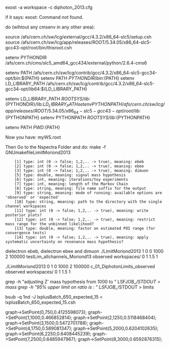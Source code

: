 exost -a workspace -c diphoton_2013.cfg

if it says:
exost: Command not found.

do (wihtout any cmsenv in any other area):

source /afs/cern.ch/sw/lcg/external/gcc/4.3.2/x86_64-slc5/setup.csh
source /afs/cern.ch/sw/lcg/app/releases/ROOT/5.34.05/x86_64-slc5-gcc43-opt/root/bin/thisroot.csh

setenv PYTHONDIR /afs/cern.ch/cms/slc5_amd64_gcc434/external/python/2.6.4-cms6

setenv PATH /afs/cern.ch/sw/lcg/contrib/gcc/4.3.2/x86_64-slc5-gcc34-opt/bin:${PATH}
setenv PATH ${PYTHONDIR}/bin:${PATH}
setenv LD_LIBRARY_PATH /afs/cern.ch/sw/lcg/contrib/gcc/4.3.2/x86_64-slc5-gcc34-opt/lib64:${LD_LIBRARY_PATH}

setenv LD_LIBRARY_PATH ${ROOTSYS}/lib:${PYTHONDIR}/lib:${LD_LIBRARY_PATH}
setenv PYTHONPATH /afs/cern.ch/sw/lcg/app/releases/ROOT/5.34.05/x86_64-slc5-gcc43-opt/root/lib:${PYTHONPATH}
setenv PYTHONPATH ${ROOTSYS}/lib:${PYTHONPATH}

setenv PATH ${PWD}:${PATH}

Now you have: myWS.root

Then Go to the Nspectra Folder and do: 
make -f GNUmakefileLimitMoriond2013


        [1] type: int (0 -> false; 1,2,.. -> true), meaning: ebeb
        [2] type: int (0 -> false; 1,2,.. -> true), meaning: ebee
        [3] type: int (0 -> false; 1,2,.. -> true), meaning: dimuon
        [5] type: double, meaning: signal mass hypothesis
        [6] type: int, meaning: iterations/toy experiments
        [7] type: int, meaning: length of the Markov Chain
        [8] type: string, meaning: file name suffix for the output
        [9] type: string, meaning: mode of running: available options are 'observed' or 'expected'
        [10] type: string, meaning: path to the directory with the single channel workspaces
        [11] type: int (0 -> false; 1,2,.. -> true), meaning: write posterior plots?
        [12] type: int (0 -> false; 1,2,.. -> true), meaning: restrict mass range for the unbinned likelihood?
        [13] type: double, meaning: factor on estimated POI range (for convergence tests)
        [14] type: int (0 -> false; 1,2,.. -> true), meaning: apply systematic uncertainty on resonance mass hypothesis? 

 dielectron ebeb, dielectron ebee and dimuon
 ./LimitMoriond2013 1 0 0 1000 2 100000 testLim_allchannels_Moriond13 observed workspaces/ 0 1 1.5 1 

./LimitMoriond2013 0 1 0 1000 2 100000 c_01_DiphotonLimits_observed observed workspaces/ 0 1 1.5 1


grep -h "adjusting Z' mass hypothesis from 1000 to " LSFJOB_*/STDOUT > mass
grep -h "95% upper limit on ratio is : " LSFJOB_*/STDOUT > limits


bsub -q 1nd -J lxplusBatch_650_expected_15 < lxplusBatch_650_expected_15.csh


  graph->SetPoint(0,750,0.4125598073);
   graph->SetPoint(1,1000,0.466852814);
   graph->SetPoint(2,1250,0.5118468404);
   graph->SetPoint(3,1500,0.5472701788);
   graph->SetPoint(4,1750,0.589081347);
   graph->SetPoint(5,2000,0.6204102635);
   graph->SetPoint(6,2250,0.6408445239);
   graph->SetPoint(7,2500,0.6485947967);
   graph->SetPoint(8,3000,0.6592876315);




